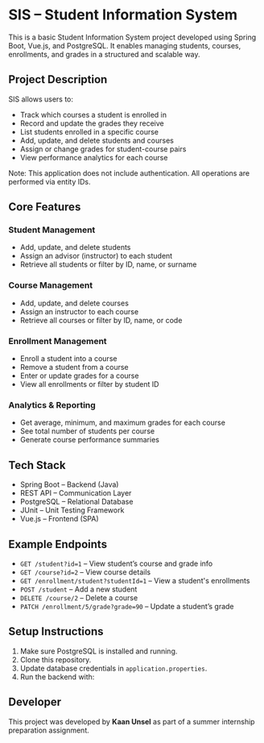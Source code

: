 # SIS – Student Information System

This is a basic Student Information System project developed using Spring Boot, Vue.js, and PostgreSQL. It enables managing students, courses, enrollments, and grades in a structured and scalable way.

## Project Description

SIS allows users to:
- Track which courses a student is enrolled in
- Record and update the grades they receive
- List students enrolled in a specific course
- Add, update, and delete students and courses
- Assign or change grades for student-course pairs
- View performance analytics for each course

Note: This application does not include authentication. All operations are performed via entity IDs.

## Core Features

### Student Management
- Add, update, and delete students
- Assign an advisor (instructor) to each student
- Retrieve all students or filter by ID, name, or surname

### Course Management
- Add, update, and delete courses
- Assign an instructor to each course
- Retrieve all courses or filter by ID, name, or code

### Enrollment Management
- Enroll a student into a course
- Remove a student from a course
- Enter or update grades for a course
- View all enrollments or filter by student ID

### Analytics & Reporting
- Get average, minimum, and maximum grades for each course
- See total number of students per course
- Generate course performance summaries

## Tech Stack

- Spring Boot – Backend (Java)
- REST API – Communication Layer
- PostgreSQL – Relational Database
- JUnit – Unit Testing Framework
- Vue.js – Frontend (SPA)

## Example Endpoints

- `GET /student?id=1` – View student’s course and grade info
- `GET /course?id=2` – View course details
- `GET /enrollment/student?studentId=1` – View a student's enrollments
- `POST /student` – Add a new student
- `DELETE /course/2` – Delete a course
- `PATCH /enrollment/5/grade?grade=90` – Update a student’s grade

## Setup Instructions

1. Make sure PostgreSQL is installed and running.
2. Clone this repository.
3. Update database credentials in `application.properties`.
4. Run the backend with:

## Developer

This project was developed by **Kaan Unsel** as part of a summer internship preparation assignment.